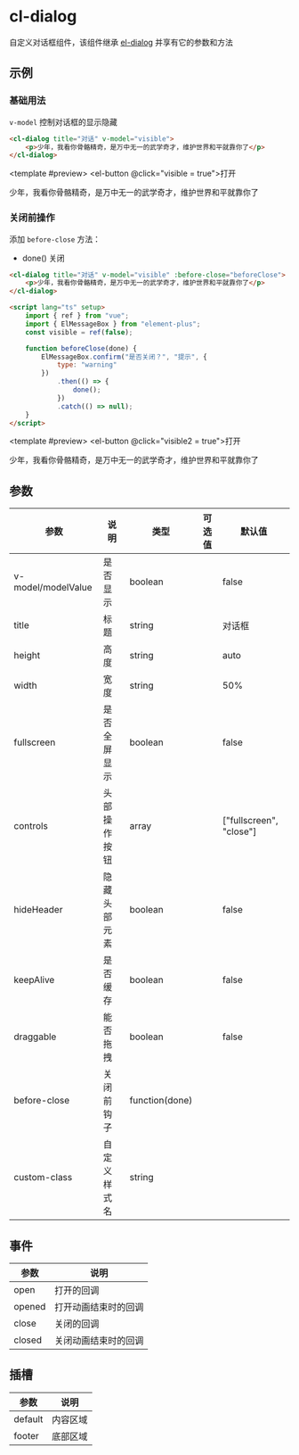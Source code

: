 # cl-dialog

自定义对话框组件，该组件继承 [el-dialog](https://element-plus.gitee.io/zh-CN/component/dialog.html) 并享有它的参数和方法

## 示例

### 基础用法

`v-model` 控制对话框的显示隐藏

<code-demo>

```html
<cl-dialog title="对话" v-model="visible">
	<p>少年，我看你骨骼精奇，是万中无一的武学奇才，维护世界和平就靠你了</p>
</cl-dialog>
```

<template #preview>
<el-button @click="visible = true">打开</el-button>
<cl-dialog title="对话" v-model="visible">

<p>少年，我看你骨骼精奇，是万中无一的武学奇才，维护世界和平就靠你了</p>
</cl-dialog>
</template>

</code-demo>

### 关闭前操作

添加 `before-close` 方法：

-   done() 关闭

<code-demo >

```html
<cl-dialog title="对话" v-model="visible" :before-close="beforeClose">
	<p>少年，我看你骨骼精奇，是万中无一的武学奇才，维护世界和平就靠你了</p>
</cl-dialog>

<script lang="ts" setup>
	import { ref } from "vue";
	import { ElMessageBox } from "element-plus";
	const visible = ref(false);

	function beforeClose(done) {
		ElMessageBox.confirm("是否关闭？", "提示", {
			type: "warning"
		})
			.then(() => {
				done();
			})
			.catch(() => null);
	}
</script>
```

<template #preview>
<el-button @click="visible2 = true">打开</el-button>
<cl-dialog title="对话" v-model="visible2" :before-close="beforeClose">

<p>少年，我看你骨骼精奇，是万中无一的武学奇才，维护世界和平就靠你了</p>
</cl-dialog>
</template>

</code-demo>

<script lang="ts" setup>
import { ref } from "vue";
import { ElMessageBox } from 'element-plus'
const visible = ref(false)
const visible2 = ref(false)

function beforeClose(done) {
	ElMessageBox.confirm( '是否关闭？','提示', {
		type: 'warning'
	})
	.then(() => {
		done()
	})
	.catch(() => null)
}
</script>

## 参数

| 参数               | 说明         | 类型           | 可选值 | 默认值                  |
| ------------------ | ------------ | -------------- | ------ | ----------------------- |
| v-model/modelValue | 是否显示     | boolean        |        | false                   |
| title              | 标题         | string         |        | 对话框                  |
| height             | 高度         | string         |        | auto                    |
| width              | 宽度         | string         |        | 50%                     |
| fullscreen         | 是否全屏显示 | boolean        |        | false                   |
| controls           | 头部操作按钮 | array          |        | ["fullscreen", "close"] |
| hideHeader         | 隐藏头部元素 | boolean        |        | false                   |
| keepAlive          | 是否缓存     | boolean        |        | false                   |
| draggable          | 能否拖拽     | boolean        |        | false                   |
| before-close       | 关闭前钩子   | function(done) |        |                         |
| custom-class       | 自定义样式名 | string         |        |                         |

## 事件

| 参数   | 说明                 |
| ------ | -------------------- |
| open   | 打开的回调           |
| opened | 打开动画结束时的回调 |
| close  | 关闭的回调           |
| closed | 关闭动画结束时的回调 |

## 插槽

| 参数    | 说明     |
| ------- | -------- |
| default | 内容区域 |
| footer  | 底部区域 |
